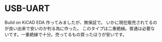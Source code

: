 # USB-UART
Build on KiCAD EDA
作ってみましたが、無保証で。
いかに現在販売されてるのが良い出来で安いのか判る為に作った。
このタイプは二重絶縁。普通は必要ないです。一重絶縁で十分。売ってるもの買ったほうが安いです。
